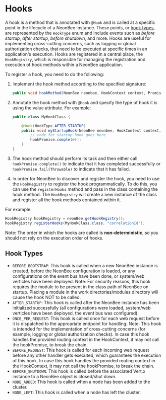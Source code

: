 # Hooks

A hook is a method that is annotated with `@Hook` and is called at a specific point in the lifecycle of a NeonBee
instance. These points, or [hook types](#hook-types), are represented by the `HookType` enum and include events such
as _before startup_, _after startup_, _before shutdown_, and more. Hooks are useful for implementing cross-cutting
concerns, such as logging or global authorization checks, that need to be executed at specific times in an application's
execution. Hooks are registered in a central place, the `HookRegistry`, which is responsible for managing the
registration and execution of hook methods within a NeonBee application.

To register a hook, you need to do the following:

1. Implement the hook method according to the specified signature:

    ```java
    public void hookMethod(NeonBee neonbee, HookContext context, Promise<Void> hookPromise)
    ```

2. Annotate the hook method with `@Hook` and specify the type of hook it is using the value attribute. For example:

    ```java
   public class MyHookClass {

        @Hook(HookType.AFTER_STARTUP)
        public void myStartupHook(NeonBee neonbee, HookContext context, Promise<Void> hookPromise) {
            // code for startup hook goes here
            hookPromise.complete();
        }
    }
    ```

3. The hook method should perform its task and then either call `hookPromise.complete()` to indicate that it has
   completed successfully or `hookPromise.fail(Throwable)` to indicate that it has failed.
4. In order for NeonBee to discover and register the hook, you need to use the `HookRegistry` to register the hook
   programmatically. To do this, you can use the `registerHooks` method and pass in the class containing the hook
   method. The `HookRegistry` will create a new instance of the class and register all the hook methods contained
   within it.

For example:

```java
HookRegistry hookRegistry = neonBee.getHookRegistry();
hookRegistry.registerHooks(MyHookClass.class, "correlationId");
```

Note: The order in which the hooks are called is **non-deterministic**, so you should not rely on the execution order of
hooks.

## Hook Types

* `BEFORE_BOOTSTRAP`: This hook is called when a new NeonBee instance is created, before the NeonBee configuration is
  loaded, or any configurations on the event bus have been done, or system/web verticles have been deployed. Note: For
  security reasons, this hook requires the module to be present in the class path of NeonBee on startup. Placing a
  module in the work directories/modules directory will cause the hook NOT to be called.
* `AFTER_STARTUP`: This hook is called after the NeonBee instance has been initialized successfully (all
  configurations were loaded, system/web verticles have been deployed, the event bus was configured).
* `ONCE_PER_REQUEST`: This hook is called once for each web request before it is dispatched to the appropriate
  endpoint for handling. Note: This hook is intended for the implementation of cross-cutting concerns (for example,
  logging or global authorization checks). In case this hook handles the provided routing context in the HookContext,
  it may not call the hookPromise, to break the chain.
* `BEFORE_REQUEST`: This hook is called for each incoming web request before any other handler gets executed, which
  guarantees the execution of this hook. In case this hook handles the provided routing context in the HookContext, it
  may not call the hookPromise, to break the chain.
* `BEFORE_SHUTDOWN`: This hook is called before the associated Vert.x instance to a NeonBee object is closed/shut down.
* `NODE_ADDED`: This hook is called when a node has been added to the cluster.
* `NODE_LEFT`: This hook is called when a node has left the cluster.

